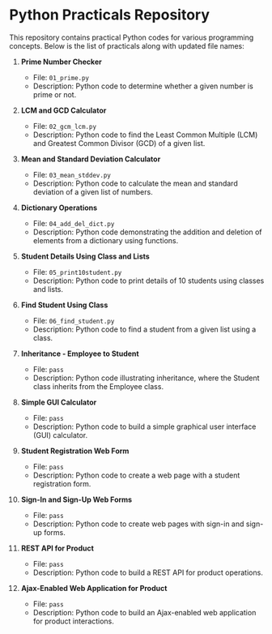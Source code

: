 # Python Practicals Repository

This repository contains practical Python codes for various programming concepts. Below is the list of practicals along with updated file names:

1. **Prime Number Checker**
   - File: `01_prime.py`
   - Description: Python code to determine whether a given number is prime or not.

2. **LCM and GCD Calculator**
   - File: `02_gcm_lcm.py`
   - Description: Python code to find the Least Common Multiple (LCM) and Greatest Common Divisor (GCD) of a given list.

3. **Mean and Standard Deviation Calculator**
   - File: `03_mean_stddev.py`
   - Description: Python code to calculate the mean and standard deviation of a given list of numbers.

4. **Dictionary Operations**
   - File: `04_add_del_dict.py`
   - Description: Python code demonstrating the addition and deletion of elements from a dictionary using functions.

5. **Student Details Using Class and Lists**
   - File: `05_print10student.py`
   - Description: Python code to print details of 10 students using classes and lists.

6. **Find Student Using Class**
   - File: `06_find_student.py`
   - Description: Python code to find a student from a given list using a class.

7. **Inheritance - Employee to Student**
   - File: `pass`
   - Description: Python code illustrating inheritance, where the Student class inherits from the Employee class.

8. **Simple GUI Calculator**
   - File: `pass`
   - Description: Python code to build a simple graphical user interface (GUI) calculator.

9. **Student Registration Web Form**
   - File: `pass`
   - Description: Python code to create a web page with a student registration form.

10. **Sign-In and Sign-Up Web Forms**
    - File: `pass`
    - Description: Python code to create web pages with sign-in and sign-up forms.

11. **REST API for Product**
    - File: `pass`
    - Description: Python code to build a REST API for product operations.

12. **Ajax-Enabled Web Application for Product**
    - File: `pass`
    - Description: Python code to build an Ajax-enabled web application for product interactions.
